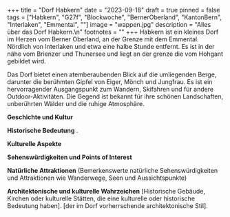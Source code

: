 +++
title = "Dorf Habkern"
date = "2023-09-18"
draft = true
pinned = false
tags = ["Habkern", "G27f", "Blockwoche", "BernerOberland", "KantonBern", "Interlaken", "Emmental", ""]
image = "wappen.jpg"
description = "Alles über das Dorf Habkern.\n"
footnotes = ""
+++
Habkern ist ein kleines Dorf im Herzen vom Berner Oberland, an der Grenze mit dem Emmental. Nördlich von Interlaken und etwa eine halbe Stunde entfernt. Es ist in der nähe vom Brienzer und Thunersee und liegt an der grenze die vom Hohgant gebildet wird.

Das Dorf bietet einen atemberaubenden Blick auf die umliegenden Berge, darunter die berühmten Gipfel von Eiger, Mönch und Jungfrau. Es ist ein hervorragender Ausgangspunkt zum Wandern, Skifahren und für andere Outdoor-Aktivitäten. Die Gegend ist bekannt für ihre schönen Landschaften, unberührten Wälder und die ruhige Atmosphäre.

**Geschichte und Kultur**


**Historische Bedeutung**
.

**Kulturelle Aspekte**


**Sehenswürdigkeiten und Points of Interest**


**Natürliche Attraktionen**
(Bemerkenswerte natürliche Sehenswürdigkeiten und Attraktionen wie Wanderwege, Seen und Aussichtspunkte)

**Architektonische und kulturelle Wahrzeichen**
\[Historische Gebäude, Kirchen oder kulturelle Stätten, die eine kulturelle oder historische Bedeutung haben].
\[der im Dorf vorherrschende architektonische Stil].
